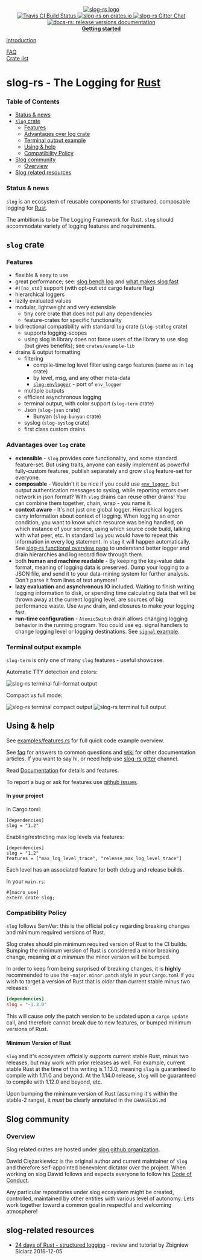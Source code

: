<p align="center">

  <a href="https://github.com/slog-rs/slog">
  <img src="https://cdn.rawgit.com/slog-rs/misc/master/media/slog.svg" alt="slog-rs logo">
  </a>
  <br>

  <a href="https://travis-ci.org/slog-rs/slog">
      <img src="https://img.shields.io/travis/slog-rs/slog/master.svg" alt="Travis CI Build Status">
  </a>

  <a href="https://crates.io/crates/slog">
      <img src="https://img.shields.io/crates/d/slog.svg" alt="slog-rs on crates.io">
  </a>

  <a href="https://gitter.im/slog-rs/slog">
      <img src="https://img.shields.io/gitter/room/slog-rs/slog.svg" alt="slog-rs Gitter Chat">
  </a>

  <a href="https://docs.rs/releases/search?query=slog-">
      <img src="https://docs.rs/slog/badge.svg" alt="docs-rs: release versions documentation">
  </a>
  <br>
    <strong><a href="https://github.com/slog-rs/slog/wiki/Getting-started">Getting started</a></strong>
  
  <a href="//github.com/slog-rs/slog/wiki/Introduction-to-structured-logging-with-slog">Introduction</a>
  
  <a href="//github.com/slog-rs/slog/wiki/FAQ">FAQ</a>
  <br>
  <a href="https://crates.io/search?q=slog">Crate list</a>
</p>

# slog-rs - The Logging for [Rust][rust]

### Table of Contents

* [Status & news](#status--news)
* [`slog` crate](#slog-crate)
  * [Features](#features)
  * [Advantages over log crate](#advantages-over-log-crate)
  * [Terminal output example](#terminal-output-example)
  * [Using & help](#using--help)
  * [Compatibility Policy](#compatibility-policy)
* [Slog community](#slog-community)
  * [Overview](#overview)
* [Slog related resources](#slog-related-resources)

### Status & news

`slog` is an ecosystem of reusable components for structured, composable logging
for [Rust][rust].

The ambition is to be The Logging Framework for Rust. `slog` should accommodate
variety of logging features and requirements.

## `slog` crate

### Features

* flexible & easy to use
* great performance; see: [slog bench log](https://github.com/slog-rs/slog/wiki/Bench-log) and  [what makes slog fast](https://github.com/slog-rs/slog/wiki/What-makes-slog-fast)
* `#![no_std]` support (with opt-out `std` cargo feature flag)
* hierarchical loggers
* lazily evaluated values
* modular, lightweight and very extensible
	* tiny core crate that does not pull any dependencies
	* feature-crates for specific functionality
* bidirectional compatibility with standard `log` crate (`slog-stdlog` crate)
	* supports logging-scopes
	* using slog in library does not force users of the library to use slog
	  (but gives benefits); see `crates/example-lib`
* drains & output formatting
	* filtering
		* compile-time log level filter using cargo features (same as in `log` crate)
		* by level, msg, and any other meta-data
		* [`slog-envlogger`](https://github.com/slog-rs/envlogger) - port of `env_logger`
	* multiple outputs
	* efficient asynchronous logging
	* terminal output, with color support (`slog-term` crate)
	* Json (`slog-json` crate)
		* Bunyan (`slog-bunyan` crate)
	* syslog (`slog-syslog` crate)
	* first class custom drains

### Advantages over `log` crate

* **extensible** - `slog` provides core functionality, and some standard
  feature-set. But using traits, anyone can easily implement as
  powerful fully-custom features, publish separately and grow `slog` feature-set
  for everyone.
* **composable** - Wouldn't it be nice if you could use
  [`env_logger`][env_logger], but output authentication messages to syslog,
  while reporting errors over network in json format? With `slog` drains can
  reuse other drains! You can combine them together, chain, wrap - you name it.
* **context aware** - It's not just one global logger. Hierarchical
  loggers carry information about context of logging. When logging an error
  condition, you want to know which resource was being handled, on which
  instance of your service, using which source code build, talking with what
  peer, etc. In standard `log` you would have to repeat this information in
  every log statement. In `slog` it will happen automatically. See
  [slog-rs functional overview page][functional-overview] to understand better
  logger and drain hierarchies and log record flow through them.
* both **human and machine readable** - By keeping the key-value data format,
  meaning of logging data is preserved. Dump your logging to a JSON file, and
  send it to your data-mining system for further analysis. Don't parse it from
  lines of text anymore!
* **lazy evaluation** and **asynchronous IO** included. Waiting to
  finish writing logging information to disk, or spending time calculating
  data that will be thrown away at the current logging level, are sources of big
  performance waste. Use `Async` drain, and closures
  to make your logging fast.
* **run-time configuration** - `AtomicSwitch` drain allows
  changing logging behavior in the running program. You could use eg. signal
  handlers to change logging level or logging destinations. See
  [`signal` example][signal].

[signal]: https://github.com/slog-rs/misc/blob/master/examples/signal.rs
[env_logger]: https://crates.io/crates/env_logger
[functional-overview]: https://github.com/slog-rs/slog/wiki/Functional-overview

### Terminal output example

`slog-term` is only one of many `slog` features - useful showcase.

Automatic TTY detection and colors:

![slog-rs terminal full-format output](http://i.imgur.com/IUe80gU.png)

Compact vs full mode:

![slog-rs terminal compact output](http://i.imgur.com/P9u2sWP.png)
![slog-rs terminal full output](http://i.imgur.com/ENiy5H9.png)



## Using & help

See
[examples/features.rs](https://github.com/slog-rs/misc/blob/master/examples/features.rs)
for full quick code example overview.

See [faq] for answers to common questions and [wiki] for other documentation
articles. If you want to say hi, or need help use [slog-rs gitter] channel.

Read [Documentation](https://docs.rs/slog/) for details and features.

To report a bug or ask for features use [github issues][issues].

[faq]: https://github.com/slog-rs/slog/wiki/FAQ
[wiki]: https://github.com/slog-rs/slog/wiki/
[rust]: http://rust-lang.org
[slog-rs gitter]: https://gitter.im/slog-rs/slog
[issues]: //github.com/slog-rs/slog/issues

#### In your project

In Cargo.toml:

```
[dependencies]
slog = "1.2"
```

Enabling/restricting max log levels via features:

```
[dependencies]
slog = "1.2"
features = ["max_log_level_trace", "release_max_log_level_trace"]
```

Each level has an associated feature for both debug and release builds.

In your `main.rs`:

```
#[macro_use]
extern crate slog;
```

### Compatibility Policy

`slog` follows SemVer: this is the official policy regarding breaking changes
and minimum required versions of Rust.

Slog crates should pin minimum required version of Rust to the CI builds.
Bumping the minimum version of Rust is considered a minor breaking change,
meaning *at a minimum* the minor version will be bumped.

In order to keep from being surprised of breaking changes, it is **highly**
recommended to use the `~major.minor.patch` style in your `Cargo.toml` if you
wish to target a version of Rust that is *older* than current stable minus two
releases:

```toml
[dependencies]
slog = "~1.3.0"
```

This will cause *only* the patch version to be updated upon a `cargo update`
call, and therefore cannot break due to new features, or bumped minimum
versions of Rust.

#### Minimum Version of Rust

`slog` and it's ecosystem officially supports current stable Rust, minus
two releases, but may work with prior releases as well. For example, current
stable Rust at the time of this writing is 1.13.0, meaning `slog` is guaranteed
to compile with 1.11.0 and beyond.  At the 1.14.0 release, `slog` will be
guaranteed to compile with 1.12.0 and beyond, etc.

Upon bumping the minimum version of Rust (assuming it's within the stable-2
range), it *must* be clearly annotated in the `CHANGELOG.md`


## Slog community

### Overview

Slog related crates are hosted under [slog github
organization](https://github.com/slog-rs).

Dawid Ciężarkiewicz is the original author and current maintainer of `slog` and
therefore self-appointed benevolent dictator over the project. When working on
slog Dawid follows and expects everyone to follow his [Code of
Conduct](https://github.com/dpc/public/blob/master/COC.md).

Any particular repositories under slog ecosystem might be created, controlled,
maintained by other entities with various level of autonomy. Lets work together
toward a common goal in respectful and welcoming atmosphere!

## slog-related resources

* [24 days of Rust - structured logging](https://siciarz.net/24-days-rust-structured-logging/) - review and tutorial by Zbigniew Siciarz 2016-12-05
